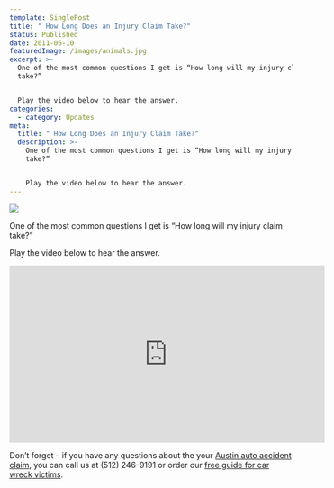 ```yaml
---
template: SinglePost
title: " How Long Does an Injury Claim Take?"
status: Published
date: 2011-06-10
featuredImage: /images/animals.jpg
excerpt: >-
  One of the most common questions I get is “How long will my injury claim
  take?”


  Play the video below to hear the answer.
categories:
  - category: Updates
meta:
  title: " How Long Does an Injury Claim Take?"
  description: >-
    One of the most common questions I get is “How long will my injury claim
    take?”


    Play the video below to hear the answer.
---
```

<!--StartFragment-->

![](/images/ezgif.com-webp-to-jpg-6-.jpg)

One of the most common questions I get is “How long will my injury claim take?”

Play the video below to hear the answer.



<iframe width="560" height="315" src="https://www.youtube.com/embed/KyLdwh-Mab4" frameborder="0" allow="accelerometer; autoplay; encrypted-media; gyroscope; picture-in-picture" allowfullscreen></iframe>



Don’t forget – if you have any questions about the your [Austin auto accident claim](https://www.austinaccidentlawyer.com/practice-areas/car-accident-lawyers/), you can call us at (512) 246-9191 or order our [free guide for car wreck victims](https://www.austinaccidentlawyer.com/resources/guides/).

<!--EndFragment-->
